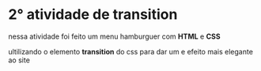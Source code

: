 # 2° atividade de transition

nessa atividade foi feito um menu hamburguer com **HTML** e **CSS** 


ultilizando o elemento __transition__ do css para dar um e efeito mais elegante ao site